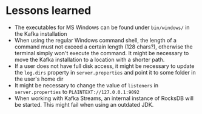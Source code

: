 # Lessons learned

- The executables for MS Windows can be found under `bin/windows/` in the Kafka installation
- When using the regular Windows command shell, the length of a command must not exceed a certain length (128 chars?),
  otherwise the terminal simply won't execute the command. It might be necessary to move the Kafka installation to a
  location with a shorter path.
- If a user does not have full disk access, it might be necessary to update the `log.dirs` property in
  `server.properties` and point it to some folder in the user's home dir
- It might be necessary to change the value of `listeners` in `server.properties` to `PLAINTEXT://127.0.0.1:9092`
- When working with Kafka Streams, an internal instance of RocksDB will be started. This might fail when using an
  outdated JDK.